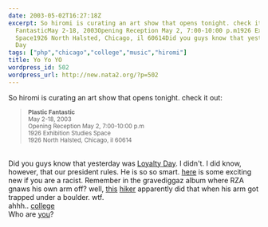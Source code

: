 ```yaml
---
date: 2003-05-02T16:27:18Z
excerpt: So hiromi is curating an art show that opens tonight. check it out:Plastic
  FantasticMay 2-18, 2003Opening Reception May 2, 7:00-10:00 p.m1926 Exhibition Studies
  Space1926 North Halsted, Chicago, il 60614Did you guys know that yesterday was Loyalty
  Day
tags: ["php","chicago","college","music","hiromi"]
title: Yo Yo YO
wordpress_id: 502
wordpress_url: http://new.nata2.org/?p=502
---
```


So hiromi is curating an art show that opens tonight. check it out:<blockquote><small><b>Plastic Fantastic</b><br/>May 2-18, 2003<br/>Opening Reception May 2, 7:00-10:00 p.m<br/>1926 Exhibition Studies Space<br/>1926 North Halsted, Chicago, il 60614</small></blockquote><br/>Did you guys know that yesterday was <a href="http://www.whitehouse.gov/news/releases/2003/04/20030430-26.html">Loyalty Day</a>. I didn't. I did know, however, that our president rules. He is so so smart. <a href="http://www.11alive.com/news/news_article.asp?storyid=31252">here</a> is some exciting new if you are a racist. Remember in the gravediggaz album where RZA gnaws his own arm off? well, <a href="http://www.cnn.com/2003/US/Central/05/02/climber.amputation.ap/index.html">this</a> <a href="http://www.denverpost.com/Stories/0,1413,36~53~1364264,00.html">hiker</a> apparently did that when his arm got trapped under a boulder. wtf.  <br/>ahhh.. <a href="http://www.purdueexponent.org/interface/bebop/showstory.php?date=2003/04/28&amp;section=letters&amp;storyid=brown">college</a><br/>Who are <a href="http://www.bbc.co.uk/music/parents/teenagetribes/">you</a>?
